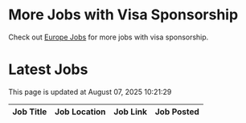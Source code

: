 # More Jobs with Visa Sponsorship

Check out [Europe Jobs](https://github.com/sureshparimi/europejobs#latest-jobs) for more jobs with visa sponsorship.

# Latest Jobs

This page is updated at August 07, 2025 10:21:29

| Job Title | Job Location | Job Link | Job Posted |
| --- | --- | --- | --- |

